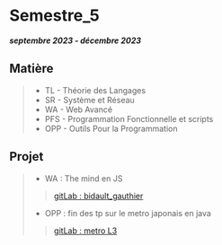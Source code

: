 # Semestre_5

***septembre 2023 - décembre 2023***

## Matière

>
>- TL - Théorie des Langages
>- SR - Système et Réseau
>- WA - Web Avancé
>- PFS - Programmation Fonctionnelle et scripts
>- OPP - Outils Pour la Programmation
>

## Projet
>
>- WA : The mind en JS
>
>> [gitLab : bidault_gauthier](https://disc.univ-fcomte.fr/cr700-gitlab/webavance2023/tp1a/bidault_gauthier.git)
>
>- OPP : fin des tp sur le metro japonais en java
>
>> [gitLab : metro L3](https://disc.univ-fcomte.fr/cr700-gitlab/mbidault/metro-l3.git)
>
